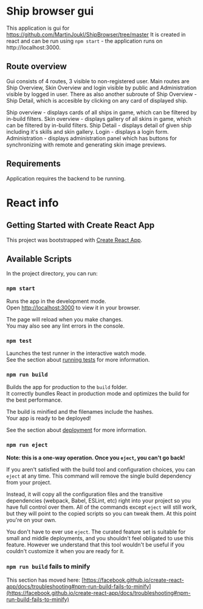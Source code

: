 # Ship browser gui
This application is gui for https://github.com/MartinJoukl/ShipBrowser/tree/master
It is created in react and can be run using `npm start` - the application runs on http://localhost:3000.

## Route overview
Gui consists of 4 routes, 3 visible to non-registered user.
Main routes are Ship Overview, Skin Overview and login visible by public and Administration visible by logged in user. There as also another subroute of Ship Overview - Ship Detail, which is accesible by clicking on any card of displayed ship.

Ship overview - displays cards of all ships in game, which can be filtered by in-build filters.
Skin overview - displays gallery of all skins in game, which can be filtered by in-build filters.
Ship Detail - displays detail of given ship including it's skills and skin gallery.
Login - displays a login form.
Administration - displays administration panel which has buttons for synchronizing with remote and generating skin image previews.

## Requirements
Application requires the backend to be running.


# React info
## Getting Started with Create React App
This project was bootstrapped with [Create React App](https://github.com/facebook/create-react-app).

## Available Scripts

In the project directory, you can run:

### `npm start`

Runs the app in the development mode.\
Open [http://localhost:3000](http://localhost:3000) to view it in your browser.

The page will reload when you make changes.\
You may also see any lint errors in the console.

### `npm test`

Launches the test runner in the interactive watch mode.\
See the section about [running tests](https://facebook.github.io/create-react-app/docs/running-tests) for more information.

### `npm run build`

Builds the app for production to the `build` folder.\
It correctly bundles React in production mode and optimizes the build for the best performance.

The build is minified and the filenames include the hashes.\
Your app is ready to be deployed!

See the section about [deployment](https://facebook.github.io/create-react-app/docs/deployment) for more information.

### `npm run eject`

**Note: this is a one-way operation. Once you `eject`, you can't go back!**

If you aren't satisfied with the build tool and configuration choices, you can `eject` at any time. This command will remove the single build dependency from your project.

Instead, it will copy all the configuration files and the transitive dependencies (webpack, Babel, ESLint, etc) right into your project so you have full control over them. All of the commands except `eject` will still work, but they will point to the copied scripts so you can tweak them. At this point you're on your own.

You don't have to ever use `eject`. The curated feature set is suitable for small and middle deployments, and you shouldn't feel obligated to use this feature. However we understand that this tool wouldn't be useful if you couldn't customize it when you are ready for it.

### `npm run build` fails to minify

This section has moved here: [https://facebook.github.io/create-react-app/docs/troubleshooting#npm-run-build-fails-to-minify](https://facebook.github.io/create-react-app/docs/troubleshooting#npm-run-build-fails-to-minify)
